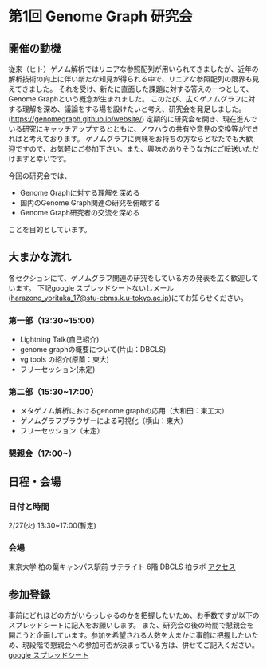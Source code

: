 # 第1回 Genome Graph 研究会

## 開催の動機
従来（ヒト）ゲノム解析ではリニアな参照配列が用いられてきましたが、近年の解析技術の向上に伴い新たな知見が得られる中で、リニアな参照配列の限界も見えてきました。
それを受け、新たに直面した課題に対する答えの一つとして、Genome Graphという概念が生まれました。
このたび、広くゲノムグラフに対する理解を深め、議論をする場を設けたいと考え、研究会を発足しました。(https://genomegraph.github.io/website/) 
定期的に研究会を開き、現在進んでいる研究にキャッチアップするとともに、ノウハウの共有や意見の交換等ができればと考えております。
ゲノムグラフに興味をお持ちの方ならどなたでも大歓迎ですので、お気軽にご参加下さい。また、興味のありそうな方にご転送いただけますと幸いです。

今回の研究会では、
- Genome Graphに対する理解を深める
- 国内のGenome Graph関連の研究を俯瞰する
- Genome Graph研究者の交流を深める

ことを目的としています。


## 大まかな流れ
各セクションにて、ゲノムグラフ関連の研究をしている方の発表を広く歓迎しています。
下記google スプレッドシートないしメール(harazono_yoritaka_17@stu-cbms.k.u-tokyo.ac.jp)にてお知らせください。
### 第一部（13:30~15:00）
- Lightning Talk(自己紹介)
- genome graphの概要について(片山：DBCLS)
- vg tools の紹介(原薗：東大)
- フリーセッション(未定)

### 第二部（15:30~17:00）
- メタゲノム解析におけるgenome graphの応用（大和田：東工大）
- ゲノムグラフブラウザーによる可視化（横山：東大）
- フリーセッション（未定）

### 懇親会（17:00~）


## 日程・会場
### 日付と時間
2/27(火) 13:30~17:00(暫定)
### 会場
東京大学 柏の葉キャンパス駅前 サテライト 6階 DBCLS 柏ラボ
[アクセス](http://dbcls.rois.ac.jp/access)

## 参加登録
事前にどれほどの方がいらっしゃるのかを把握したいため、お手数ですが以下のスプレッドシートに記入をお願いします。
また、研究会の後の時間で懇親会を開こうと企画しています。参加を希望される人数を大まかに事前に把握したいため、現段階で懇親会への参加可否が決まっている方は、併せてご記入ください。
[google スプレッドシート](https://docs.google.com/spreadsheets/d/1kuLJ2U0ZJ2CsmqbuhcTKD_HqsUWTXT9Y21Lj6a08MjY/edit?usp=sharing)
